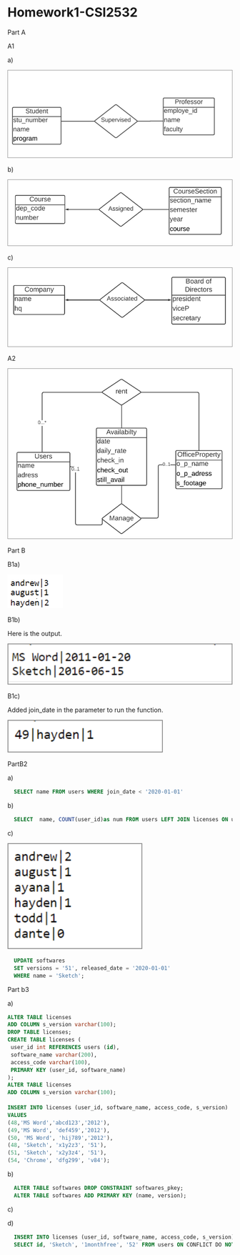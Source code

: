 # Homework1-CSI2532
Part A

A1

a)

![a1a](https://github.com/ddesl069/Homework1-CSI2532/blob/main/partA/a1a.png)

b)

![image a1b](https://github.com/ddesl069/Homework1-CSI2532/blob/main/partA/a1b.png)

c)

![image a1c](https://github.com/ddesl069/Homework1-CSI2532/blob/main/partA/a1c.png)

A2

![image a2](https://github.com/ddesl069/Homework1-CSI2532/blob/main/partA/a2.png)

Part B

B1a)

![image of b1a](https://github.com/ddesl069/Homework1-CSI2532/blob/main/partB/b1a.png)

B1b)

Here is the output.

![image of b1b](https://github.com/ddesl069/Homework1-CSI2532/blob/main/partB/b1b.png)


B1c)

Added join_date in the parameter to run the function.

![iamge of b1c](https://github.com/ddesl069/Homework1-CSI2532/blob/main/partB/b1c.png)

PartB2

a)

```sql 
  SELECT name FROM users WHERE join_date < '2020-01-01'
  ```
  
b)

```sql
  SELECT  name, COUNT(user_id)as num FROM users LEFT JOIN licenses ON users.id = licenses.user_id GROUP BY name, id having count(*) > 0 ORDER by COUNT(user_id) DESC, name ASC;
  ```
  
c)

![iamge of b2c](https://github.com/ddesl069/Homework1-CSI2532/blob/main/partB/b2c.png)

```sql
  UPDATE softwares
  SET versions = '51', released_date = '2020-01-01'
  WHERE name = 'Sketch';
  ```
  
Part b3

a)

```sql
ALTER TABLE licenses
ADD COLUMN s_version varchar(100);
DROP TABLE licenses;
CREATE TABLE licenses (
 user_id int REFERENCES users (id),
 software_name varchar(200),
 access_code varchar(100),
 PRIMARY KEY (user_id, software_name)
);
ALTER TABLE licenses
ADD COLUMN s_version varchar(100);

INSERT INTO licenses (user_id, software_name, access_code, s_version)
VALUES 
(48,'MS Word','abcd123','2012'),
(49,'MS Word', 'def459','2012'),
(50, 'MS Word', 'hij789','2012'),
(48, 'Sketch', 'x1y2z3', '51'),
(51, 'Sketch', 'x2y3z4', '51'),
(54, 'Chrome', 'dfg299', 'v84');
```
b)

```sql
  ALTER TABLE softwares DROP CONSTRAINT softwares_pkey;
  ALTER TABLE softwares ADD PRIMARY KEY (name, version);
```

c)

d)

```sql
  INSERT INTO licenses (user_id, software_name, access_code, s_version) 
  SELECT id, 'Sketch', '1monthfree', '52' FROM users ON CONFLICT DO NOTHING;
```
